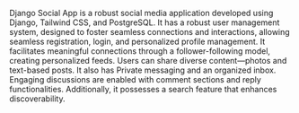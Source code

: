 Django Social App is a robust social media application developed using Django, Tailwind CSS, and PostgreSQL. 
It has a robust user management system, designed to foster seamless connections and interactions, allowing seamless registration, login, and personalized profile management. 
It facilitates meaningful connections through a follower-following model, creating personalized feeds. Users can share diverse content—photos and text-based posts. 
It also has Private messaging and an organized inbox. Engaging discussions are enabled with comment sections and reply functionalities.
Additionally, it possesses a search feature that enhances discoverability.
